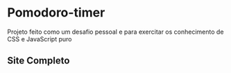 # Pomodoro-timer

Projeto feito como um desafio pessoal e para exercitar os conhecimento de CSS e JavaScript puro

## Site Completo

